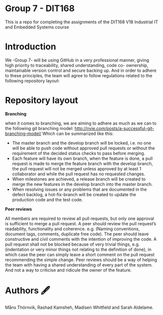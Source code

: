 # Group 7 - DIT168

This is a repo for completing the assignments of the DIT168 V18 Industrial IT and Embedded Systems course

# Introduction

We -Group 7- will be using GitHub in a very professional manner, giving high priority to traceability, shared understanding, code co- ownership, maintainable version control and secure backing up. And in order to adhere to these principles, the team will agree to follow regulations related to the following repository layout:

# Repository layout


**Branching**

when it comes to branching, we are aiming to adhere as much as we can to the following git branching model: http://nvie.com/posts/a-successful-git-branching-model/
Which can be summarized like this:

- The master branch and the develop branch will be locked, i.e. no one will be able to push code without approved pull requests or without the requirement of the decided status checks to pass before merging.
- Each feature will have its own branch, when the feature is done, a pull request is made to merge the feature branch with the develop branch, the pull request will not be merged unless approved by at least 1 collaborator and while the pull request has no requested changes. 
- When milestones are achieved, a release branch will be created to merge the new features in the develop branch into the master branch.  
- When resolving issues or any problems that are documented in the defect backlog, a hot-fix-branch will be created to update the production code and the test code.

**Peer reviews** 

All members are required to review all pull requests, but only one approval is sufficient to merge a pull request. A peer should review the pull request’s readability, functionality and coherence. e.g. (Naming conventions, document tags, comments, duplicate free code).
The peer should leave constructive and civil comments with the intention of improving the code. A pull request shall not be blocked because of very trivial things, e.g. (indentation or very minor things not relating to the definition of done), in which case the peer can simply leave a short comment on the pull request recommending the simple change. 
Peer reviews should be a way of helping the team with having a shared understanding of every part of the system. And not a way to criticise and ridicule the owner of the feature.  


# Authors 🖋️

Måns Thörnvik, Rashad Kamsheh, Madisen Whitfield and Sarah Aldelame.
